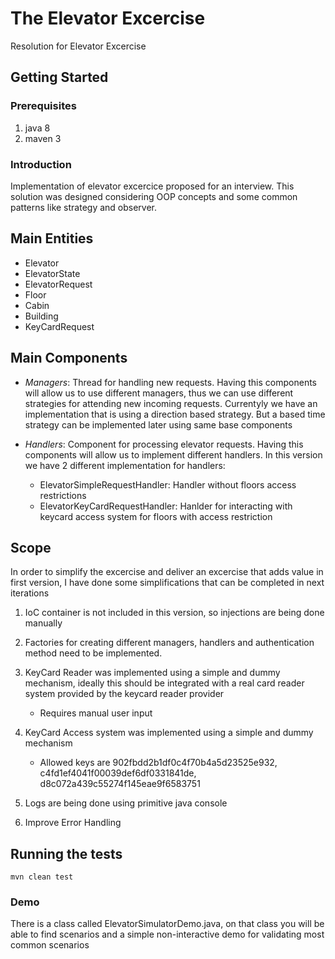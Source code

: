 # The Elevator Excercise

Resolution for Elevator Excercise

## Getting Started

### Prerequisites

1. java 8
2. maven 3

### Introduction

Implementation of elevator excercice proposed for an interview.
This solution was designed considering OOP concepts and some common patterns like strategy and observer. 

## Main Entities
- Elevator
- ElevatorState
- ElevatorRequest
- Floor
- Cabin
- Building
- KeyCardRequest

## Main Components

- *Managers*: Thread for handling new requests. Having this components will allow us to use different managers, thus we can use different strategies for attending new incoming requests. 
Currentyly we have an implementation that is using a direction based strategy.  But a based time strategy can be implemented later using same base components

- *Handlers*: Component for processing elevator requests. Having this components will allow us to implement different handlers. In this version we have 2 different implementation for handlers:
   * ElevatorSimpleRequestHandler: Handler without floors access restrictions 
   * ElevatorKeyCardRequestHandler: Hanlder for interacting with keycard access system for floors with access restriction

## Scope

In order to simplify the excercise and deliver an excercise that adds value in first version, I have done some simplifications that can be completed in next iterations

1. IoC container is not included in this version, so injections are being done manually

2. Factories for creating different managers, handlers and authentication method need to be implemented.

3. KeyCard Reader was implemented using a simple and dummy mechanism, ideally this should be integrated with a real card reader system provided by the keycard reader provider
   - Requires manual user input  

4. KeyCard Access system was implemented using a simple and dummy mechanism
   - Allowed keys are 902fbdd2b1df0c4f70b4a5d23525e932, c4fd1ef4041f00039def6df0331841de, d8c072a439c55274f145eae9f6583751 

5. Logs are being done using primitive java console

6. Improve Error Handling


## Running the tests
```
mvn clean test
```

### Demo

There is a class called ElevatorSimulatorDemo.java, on that class you will be able to find scenarios and a simple non-interactive demo for validating most common scenarios
